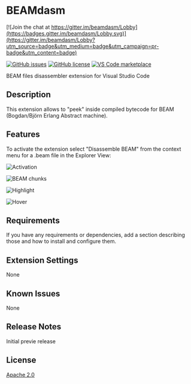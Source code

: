 # BEAMdasm

[![Join the chat at https://gitter.im/beamdasm/Lobby](https://badges.gitter.im/beamdasm/Lobby.svg)](https://gitter.im/beamdasm/Lobby?utm_source=badge&utm_medium=badge&utm_campaign=pr-badge&utm_content=badge)

[![GitHub issues](https://img.shields.io/github/issues/scout119/beamdasm.svg)](https://github.com/scout119/beamdasm/issues)
[![GitHub license](https://img.shields.io/github/license/scout119/beamdasm.svg)](https://github.com/scout119/beamdasm/blob/master/LICENSE.md)
[![VS Code marketplace](https://vsmarketplacebadge.apphb.com/installs/Valentin.beamdasm.svg)](https://marketplace.visualstudio.com/items?itemName=Valentin.beamdasm)

BEAM files disassembler extension for Visual Studio Code

## Description

This extension allows to "peek" inside compiled bytecode for BEAM (Bogdan/Björn Erlang Abstract machine).

## Features

To activate the extension select "Disassemble BEAM" from the context menu for a .beam file in the Explorer View:

![Activation](media/capture.png)

![BEAM chunks](media/atoms.png)

![Highlight](media/highlight.png)

![Hover](media/hover.png)

## Requirements

If you have any requirements or dependencies, add a section describing those and how to install and configure them.

## Extension Settings

None

## Known Issues

None

## Release Notes

Initial previe release

## License

[Apache 2.0](LICENSE.md)